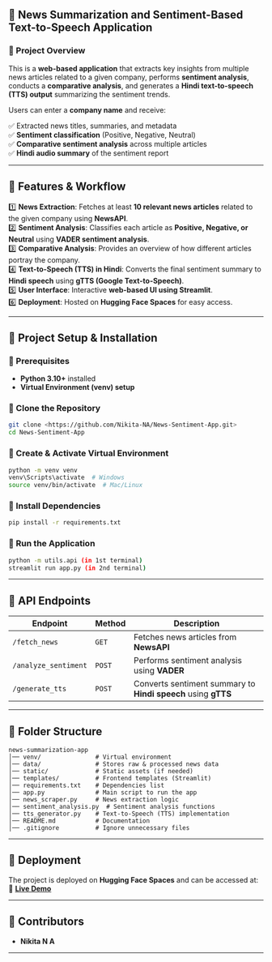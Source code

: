 ## **📰 News Summarization and Sentiment-Based Text-to-Speech Application**

### **🔹 Project Overview**
This is a **web-based application** that extracts key insights from multiple news articles related to a given company, performs **sentiment analysis**, conducts a **comparative analysis**, and generates a **Hindi text-to-speech (TTS) output** summarizing the sentiment trends.  

Users can enter a **company name** and receive:

✅ Extracted news titles, summaries, and metadata  
✅ **Sentiment classification** (Positive, Negative, Neutral)  
✅ **Comparative sentiment analysis** across multiple articles  
✅ **Hindi audio summary** of the sentiment report  

---

## **🔹 Features & Workflow**
1️⃣ **News Extraction**: Fetches at least **10 relevant news articles** related to the given company using **NewsAPI**.  
2️⃣ **Sentiment Analysis**: Classifies each article as **Positive, Negative, or Neutral** using **VADER sentiment analysis**.  
3️⃣ **Comparative Analysis**: Provides an overview of how different articles portray the company.  
4️⃣ **Text-to-Speech (TTS) in Hindi**: Converts the final sentiment summary to **Hindi speech** using **gTTS (Google Text-to-Speech)**.  
5️⃣ **User Interface**: Interactive **web-based UI using Streamlit**.  
6️⃣ **Deployment**: Hosted on **Hugging Face Spaces** for easy access.  

---

## **🔹 Project Setup & Installation**
### **📌 Prerequisites**
- **Python 3.10+** installed  
- **Virtual Environment (venv) setup**  

### **📌 Clone the Repository**
```sh
git clone <https://github.com/Nikita-NA/News-Sentiment-App.git>
cd News-Sentiment-App
```

### **📌 Create & Activate Virtual Environment**
```sh
python -m venv venv
venv\Scripts\activate  # Windows
source venv/bin/activate  # Mac/Linux
```

### **📌 Install Dependencies**
```sh
pip install -r requirements.txt
```

### **📌 Run the Application**
```sh
python -m utils.api (in 1st terminal)
streamlit run app.py (in 2nd terminal)
```

---

## **🔹 API Endpoints**
| **Endpoint**         | **Method** | **Description** |
|----------------------|------------|----------------|
| `/fetch_news`       | `GET`       | Fetches news articles from **NewsAPI** |
| `/analyze_sentiment` | `POST`      | Performs sentiment analysis using **VADER** |
| `/generate_tts`      | `POST`      | Converts sentiment summary to **Hindi speech** using **gTTS** |

---

## **🔹 Folder Structure**
```
news-summarization-app
│── venv/               # Virtual environment
│── data/               # Stores raw & processed news data
│── static/             # Static assets (if needed)
│── templates/          # Frontend templates (Streamlit)
│── requirements.txt    # Dependencies list
│── app.py              # Main script to run the app
│── news_scraper.py     # News extraction logic
│── sentiment_analysis.py  # Sentiment analysis functions
│── tts_generator.py    # Text-to-Speech (TTS) implementation
│── README.md           # Documentation
│── .gitignore          # Ignore unnecessary files
```

---

## **🔹 Deployment**
The project is deployed on **Hugging Face Spaces** and can be accessed at:  
🔗 **[Live Demo](<your-huggingface-spaces-link>)**

---

## **🔹 Contributors**
- **Nikita N A**

---

